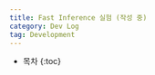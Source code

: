 ```yaml
---
title: Fast Inference 실험 (작성 중)
category: Dev Log
tag: Development
---
```








* 목차
{:toc}












